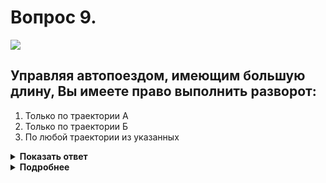 # Вопрос 9.

![](https://s.drom.ru/i24228/pdd/tickets/2016/1543885335.jpg)

## Управляя автопоездом, имеющим большую длину, Вы имеете право выполнить разворот:

1. Только по траектории А
2. Только по траектории Б
3. По любой траектории из указанных

<details>
<summary><b>Показать ответ</b></summary>
Правильный ответ: 1
</details>
<details>
<summary><b>Подробнее</b></summary>
Если при развороте вне перекрестка ширина проезжей части недостаточна для выполнения из крайнего левого положения, его допускается производить от правого края проезжей части (с правой обочины).
Указанный ответ в таблице правильных ответов ГИБДД, является таковым только при одном условии (не оговоренном в вопросе), что ширина проезжей части для данного автопоезда, недостаточна для выполнения разворота из крайнего левого положения.
(Пункт 8.11 ПДД)
</details>